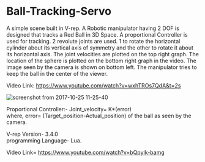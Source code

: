 # Ball-Tracking-Servo
A simple scene built in V-rep. A Robotic manipulator having 2 DOF is designed that tracks a Red Ball in 3D Space. A proportional
Controller is used for tracking. 2 revolute joints are used. 1 to rotate the horizontal cylinder about its vertical axis of
symmetry and the other to rotate it about its horizontal axis. The joint velocities are plotted on the top right graph. The
location of the sphere is plotted on the bottom right graph in the video. The image seen by the camera is shown on bottom left. The
manipulator tries to keep the ball in the center of the viewer. 

Video Link: https://www.youtube.com/watch?v=wxhTROs7QdA&t=2s
 
![screenshot from 2017-10-25 11-25-40](https://user-images.githubusercontent.com/15217992/31982870-5495ad34-b978-11e7-9525-70089ff3283f.png)

Proportional Controller:- Joint_velocity= K*(error)\
where, error= (Target_position-Actual_position) of the ball as seen by the camera.

V-rep Version- 3.4.0 \
programming Language- Lua.

Video Link= https://www.youtube.com/watch?v=bQpyIk-bamg
